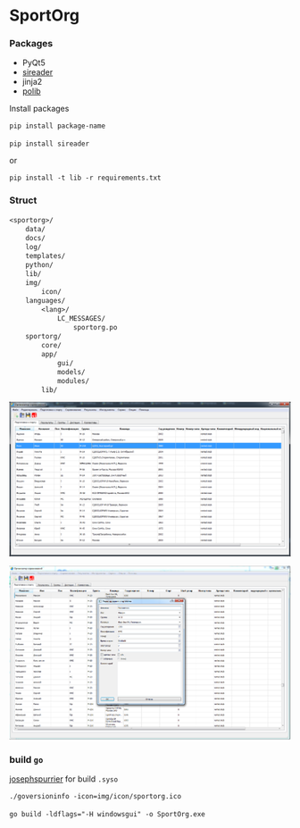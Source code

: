 # SportOrg

### Packages

- PyQt5
- [sireader](https://pypi.python.org/pypi/sireader/1.0.1)
- jinja2
- [polib](http://polib.readthedocs.io/en/latest/quickstart.html)

Install packages
```
pip install package-name

pip install sireader
```

or

```
pip install -t lib -r requirements.txt
```

### Struct

```
<sportorg>/
    data/
    docs/
    log/
    templates/
    python/
    lib/
    img/
        icon/
    languages/
        <lang>/
            LC_MESSAGES/
                sportorg.po
    sportorg/
        core/
        app/
            gui/
            models/
            modules/
        lib/
```

![Mainwindow sportorg](img/mainwindow.png)

![Dialogedit sportorg](img/dialogedit.png)

### build `go`

[josephspurrier](https://github.com/josephspurrier/goversioninfo) for build `.syso`

```
./goversioninfo -icon=img/icon/sportorg.ico

go build -ldflags="-H windowsgui" -o SportOrg.exe
```